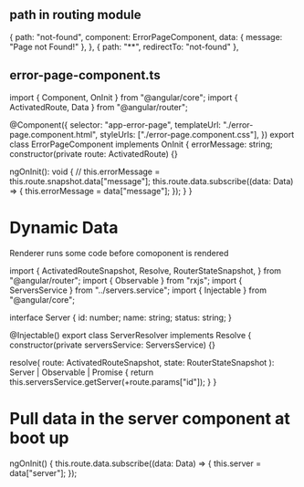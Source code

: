 ## path in routing module

{
path: "not-found",
component: ErrorPageComponent,
data: { message: "Page not Found!" },
},
{ path: "\*\*", redirectTo: "not-found" },

## error-page-component.ts

import { Component, OnInit } from "@angular/core";
import { ActivatedRoute, Data } from "@angular/router";

@Component({
selector: "app-error-page",
templateUrl: "./error-page.component.html",
styleUrls: ["./error-page.component.css"],
})
export class ErrorPageComponent implements OnInit {
errorMessage: string;
constructor(private route: ActivatedRoute) {}

ngOnInit(): void {
// this.errorMessage = this.route.snapshot.data["message"];
this.route.data.subscribe((data: Data) => {
this.errorMessage = data["message"];
});
}
}

# Dynamic Data

Renderer runs some code before comoponent is rendered

import {
ActivatedRouteSnapshot,
Resolve,
RouterStateSnapshot,
} from "@angular/router";
import { Observable } from "rxjs";
import { ServersService } from "../servers.service";
import { Injectable } from "@angular/core";

interface Server {
id: number;
name: string;
status: string;
}

@Injectable()
export class ServerResolver implements Resolve<Server> {
constructor(private serversService: ServersService) {}

resolve(
route: ActivatedRouteSnapshot,
state: RouterStateSnapshot
): Server | Observable<Server> | Promise<Server> {
return this.serversService.getServer(+route.params["id"]);
}
}

# Pull data in the server component at boot up

ngOnInit() {
this.route.data.subscribe((data: Data) => {
this.server = data["server"];
});
